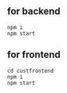 ## for backend
    
    npm i
    npm start

## for frontend

    cd custfrontend
    npm i
    npm start